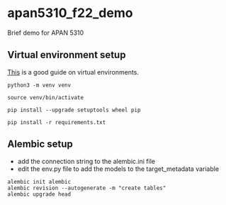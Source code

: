 # apan5310_f22_demo

Brief demo for APAN 5310

## Virtual environment setup

[This](https://realpython.com/python-virtual-environments-a-primer/) is a good guide on virtual environments.

```
python3 -m venv venv
```

```
source venv/bin/activate
```

```
pip install --upgrade setuptools wheel pip
```

```
pip install -r requirements.txt
```

## Alembic setup

-   add the connection string to the alembic.ini file
-   edit the env.py file to add the models to the target_metadata variable

```
alembic init alembic
alembic revision --autogenerate -m "create tables"
alembic upgrade head
```

